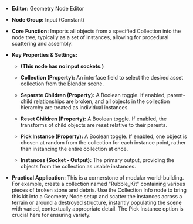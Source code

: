 - **Editor:** Geometry Node Editor
    
- **Node Group:** Input (Constant)
    
- **Core Function:** Imports all objects from a specified Collection into the node tree, typically as a set of instances, allowing for procedural scattering and assembly.
    
- **Key Properties & Settings:**
    
    - **(This node has no input sockets.)**
        
    - **Collection (Property):** An interface field to select the desired asset collection from the Blender scene.
        
    - **Separate Children (Property):** A Boolean toggle. If enabled, parent-child relationships are broken, and all objects in the collection hierarchy are treated as individual instances.
        
    - **Reset Children (Property):** A Boolean toggle. If enabled, the transforms of child objects are reset relative to their parents.
        
    - **Pick Instance (Property):** A Boolean toggle. If enabled, one object is chosen at random from the collection for each instance point, rather than instancing the entire collection at once.
        
    - **Instances (Socket - Output):** The primary output, providing the objects from the collection as usable instances.
        
- **Practical Application:** This is a cornerstone of modular world-building. For example, create a collection named "Rubble_Kit" containing various pieces of broken stone and debris. Use the Collection Info node to bring this kit into a Geometry Node setup and scatter the instances across a terrain or around a destroyed structure, instantly populating the scene with varied, contextually appropriate detail. The Pick Instance option is crucial here for ensuring variety.